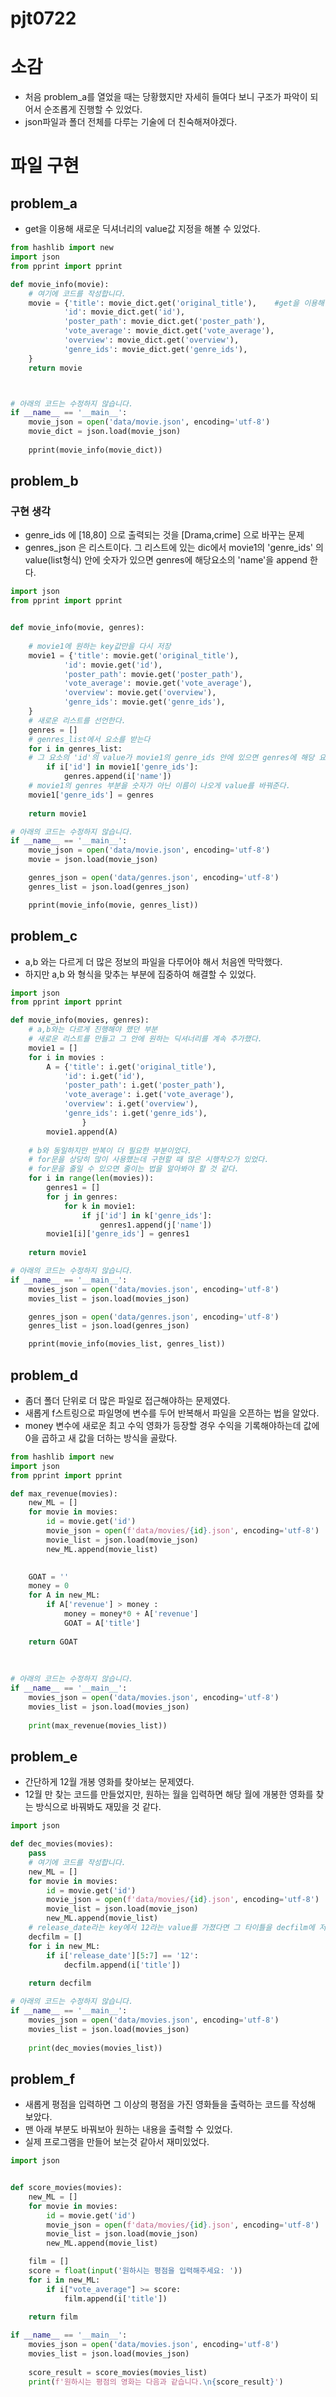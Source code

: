 # pjt0722

# 소감
- 처음 problem_a를 열었을 때는 당황했지만 자세히 들여다 보니 구조가 파악이 되어서 순조롭게 진행할 수 있었다.
- json파일과 폴더 전체를 다루는 기술에 더 친숙해져야겠다.

# 파일 구현
## problem_a
- get을 이용해 새로운 딕셔너리의 value값 지정을 해볼 수 있었다.

```python
from hashlib import new
import json
from pprint import pprint

def movie_info(movie):
    # 여기에 코드를 작성합니다.    
    movie = {'title': movie_dict.get('original_title'),    #get을 이용해 새로운 딕셔너리의 value값 지정을 해볼 수 있었다.
            'id': movie_dict.get('id'),
            'poster_path': movie_dict.get('poster_path'),
            'vote_average': movie_dict.get('vote_average'),
            'overview': movie_dict.get('overview'),
            'genre_ids': movie_dict.get('genre_ids'),
    }
    return movie



# 아래의 코드는 수정하지 않습니다.
if __name__ == '__main__':
    movie_json = open('data/movie.json', encoding='utf-8')
    movie_dict = json.load(movie_json)
    
    pprint(movie_info(movie_dict))
```

## problem_b
### 구현 생각
- genre_ids 에 [18,80] 으로 출력되는 것을 [Drama,crime] 으로 바꾸는 문제
- genres_json 은 리스트이다. 그 리스트에 있는 dic에서 movie1의 'genre_ids' 의 value(list형식) 안에 숫자가 있으면 genres에 해당요소의 'name'을 append 한다.

```python
import json
from pprint import pprint


def movie_info(movie, genres):
     
    # movie1에 원하는 key값만을 다시 저장
    movie1 = {'title': movie.get('original_title'),
            'id': movie.get('id'),
            'poster_path': movie.get('poster_path'),
            'vote_average': movie.get('vote_average'),
            'overview': movie.get('overview'),
            'genre_ids': movie.get('genre_ids'),
    }
    # 새로운 리스트를 선언한다.
    genres = []
    # genres_list에서 요소를 받는다
    for i in genres_list:
    # 그 요소의 'id'의 value가 movie1의 genre_ids 안에 있으면 genres에 해당 요소의 'name'을 append한다.
        if i['id'] in movie1['genre_ids']:
            genres.append(i['name'])
    # movie1의 genres 부분을 숫자가 아닌 이름이 나오게 value를 바꿔준다.
    movie1['genre_ids'] = genres
    
    return movie1

# 아래의 코드는 수정하지 않습니다.
if __name__ == '__main__':
    movie_json = open('data/movie.json', encoding='utf-8')
    movie = json.load(movie_json)

    genres_json = open('data/genres.json', encoding='utf-8')
    genres_list = json.load(genres_json)

    pprint(movie_info(movie, genres_list))

```


## problem_c
- a,b 와는 다르게 더 많은 정보의 파일을 다루어야 해서 처음엔 막막했다.
- 하지만 a,b 와 형식을 맞추는 부분에 집중하여 해결할 수 있었다.

```python
import json
from pprint import pprint

def movie_info(movies, genres):
    # a,b와는 다르게 진행해야 했던 부분
    # 새로운 리스트를 만들고 그 안에 원하는 딕셔너리를 계속 추가했다.
    movie1 = [] 
    for i in movies :
        A = {'title': i.get('original_title'),
            'id': i.get('id'),
            'poster_path': i.get('poster_path'),
            'vote_average': i.get('vote_average'),
            'overview': i.get('overview'),
            'genre_ids': i.get('genre_ids'),
                }
        movie1.append(A)        
    
    # b와 동일하지만 반복이 더 필요한 부분이었다.
    # for문을 상당히 많이 사용했는데 구현할 때 많은 시행착오가 있었다.
    # for문을 줄일 수 있으면 줄이는 법을 알아봐야 할 것 같다.
    for i in range(len(movies)):   
        genres1 = []
        for j in genres:
            for k in movie1:
                if j['id'] in k['genre_ids']:
                    genres1.append(j['name'])
        movie1[i]['genre_ids'] = genres1
        
    return movie1

# 아래의 코드는 수정하지 않습니다.
if __name__ == '__main__':
    movies_json = open('data/movies.json', encoding='utf-8')
    movies_list = json.load(movies_json)

    genres_json = open('data/genres.json', encoding='utf-8')
    genres_list = json.load(genres_json)

    pprint(movie_info(movies_list, genres_list))
```

## problem_d
- 좀더 폴더 단위로 더 많은 파일로 접근해야하는 문제였다.
- 새롭게 f스트링으로 파일명에 변수를 두어 반복해서 파일을 오픈하는 법을 알았다.
- money 변수에 새로운 최고 수익 영화가 등장할 경우 수익을 기록해야하는데 값에 0을 곱하고 새 값을 더하는 방식을 골랐다.

```python
from hashlib import new
import json
from pprint import pprint

def max_revenue(movies):
    new_ML = []
    for movie in movies:
        id = movie.get('id')
        movie_json = open(f'data/movies/{id}.json', encoding='utf-8')
        movie_list = json.load(movie_json)
        new_ML.append(movie_list)
    

    GOAT = ''
    money = 0
    for A in new_ML:
        if A['revenue'] > money :
            money = money*0 + A['revenue']
            GOAT = A['title']
    
    return GOAT
     
        
        
# 아래의 코드는 수정하지 않습니다.
if __name__ == '__main__':
    movies_json = open('data/movies.json', encoding='utf-8')
    movies_list = json.load(movies_json)
    
    print(max_revenue(movies_list))
```


## problem_e
- 간단하게 12월 개봉 영화를 찾아보는 문제였다.
- 12월 만 찾는 코드를 만들었지만, 원하는 월을 입력하면 해당 월에 개봉한 영화를 찾는 방식으로 바꿔봐도 재밌을 것 같다.
  
```python
import json

def dec_movies(movies):
    pass 
    # 여기에 코드를 작성합니다.  
    new_ML = []
    for movie in movies:
        id = movie.get('id')
        movie_json = open(f'data/movies/{id}.json', encoding='utf-8')
        movie_list = json.load(movie_json)
        new_ML.append(movie_list)    
    # release_date라는 key에서 12라는 value를 가졌다면 그 타이틀을 decfilm에 저장한다.
    decfilm = []
    for i in new_ML:
        if i['release_date'][5:7] == '12':
            decfilm.append(i['title'])
    
    return decfilm

# 아래의 코드는 수정하지 않습니다.
if __name__ == '__main__':
    movies_json = open('data/movies.json', encoding='utf-8')
    movies_list = json.load(movies_json)
    
    print(dec_movies(movies_list))
```

## problem_f
- 새롭게 평점을 입력하면 그 이상의 평점을 가진 영화들을 출력하는 코드를 작성해 보았다.
- 맨 아래 부분도 바꿔보아 원하는 내용을 출력할 수 있었다.
- 실제 프로그램을 만들어 보는것 같아서 재미있었다.

```python
import json


def score_movies(movies):
    new_ML = []
    for movie in movies:
        id = movie.get('id')
        movie_json = open(f'data/movies/{id}.json', encoding='utf-8')
        movie_list = json.load(movie_json)
        new_ML.append(movie_list)    

    film = []
    score = float(input('원하시는 평점을 입력해주세요: '))
    for i in new_ML:
        if i["vote_average"] >= score:
            film.append(i['title'])
    
    return film

if __name__ == '__main__':
    movies_json = open('data/movies.json', encoding='utf-8')
    movies_list = json.load(movies_json)
    
    score_result = score_movies(movies_list)
    print(f'원하시는 평점의 영화는 다음과 같습니다.\n{score_result}')

```
